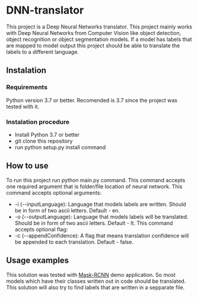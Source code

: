 # DNN-translator
This project is a Deep Neural Networks translator. This project mainly works with Deep Neural Networks from Computer Vision like object detection, object recognition or object segmentation models. If a model has labels that are mapped to model output this project should be able to translate the labels to a different language.
## Instalation
### Requirements
Python version 3.7 or better. Recomended is 3.7 since the project was tested with it.
### Instalation procedure
* Install Python 3.7 or better
* git clone this repository
* run python setup.py install command
## How to use
To run this project run python main.py command.
This command accepts one required argument that is folder/file location of neural network.
This command accepts optional arguments:
* -i (--inputLanguage): Language that models labels are written. Should be in form of two ascii letters. Default - en.
* -o (--outputLanguage): Language that models labels will be translated. Should be in form of two ascii letters. Default - lt.
This command accepts optional flag:
* -c (--appendConfidence): A flag that means translation confidence will be appended to each translation. Default - false.
## Usage examples
This solution was tested with [Mask-RCNN](https://github.com/matterport/Mask_RCNN) demo application. So most models which have their classes written out in code should be translated.
This solution will also try to find labels that are written in a sepparate file.
